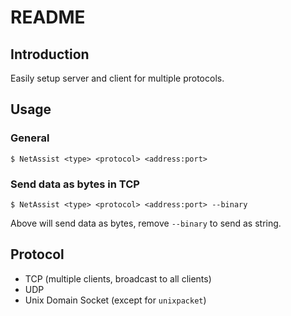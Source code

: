 # README

## Introduction

Easily setup server and client for multiple protocols.

## Usage

### General

```shell
$ NetAssist <type> <protocol> <address:port>
```

### Send data as bytes in TCP

```shell
$ NetAssist <type> <protocol> <address:port> --binary
```

Above will send data as bytes, remove `--binary` to send as string.

## Protocol

- TCP (multiple clients, broadcast to all clients)
- UDP
- Unix Domain Socket (except for `unixpacket`)
